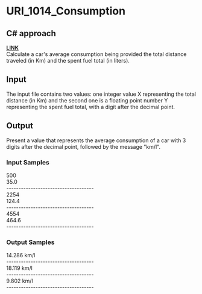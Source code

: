 # URI_1014_Consumption

## C# approach

<strong> <a href='https://www.urionlinejudge.com.br/judge/en/problems/view/1014'> LINK </a> </strong>  <br>
Calculate a car's average consumption being provided the total distance traveled (in Km) and the spent fuel total (in liters).

## Input <br>
The input file contains two values: one integer value X representing the total distance (in Km) and the second one is a floating point number Y  representing the spent fuel total, with a digit after the decimal point.

## Output <br>
Present a value that represents the average consumption of a car with 3 digits after the decimal point, followed by the message "km/l".

### Input Samples
500 <br>
35.0 <br>
------------------------------------ <br>
2254 <br>
124.4 <br>
------------------------------------ <br>
4554 <br>
464.6 <br>
------------------------------------ <br>

### Output Samples
14.286 km/l <br>
------------------------------------ <br>
18.119 km/l <br>
------------------------------------ <br>
9.802 km/l <br>
------------------------------------ <br>